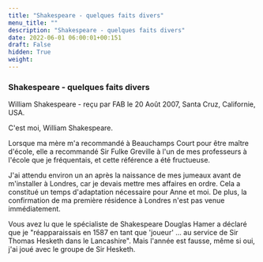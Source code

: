 ```yaml
---
title: "Shakespeare - quelques faits divers"
menu_title: ""
description: "Shakespeare - quelques faits divers"
date: 2022-06-01 06:00:01+00:151
draft: False
hidden: True
weight:
---
```

### Shakespeare - quelques faits divers

William Shakespeare - reçu par FAB le 20 Août 2007, Santa Cruz, Californie, USA.

C'est moi, William Shakespeare.

Lorsque ma mère m'a recommandé à Beauchamps Court pour être maître d'école, elle a recommandé Sir Fulke Greville à l'un de mes professeurs à l'école que je fréquentais, et cette référence a été fructueuse.

J'ai attendu environ un an après la naissance de mes jumeaux avant de m'installer à Londres, car je devais mettre mes affaires en ordre. Cela a constitué un temps d'adaptation nécessaire pour Anne et moi. De plus, la confirmation de ma première résidence à Londres n'est pas venue immédiatement.

Vous avez lu que le spécialiste de Shakespeare Douglas Hamer a déclaré que je "réapparaissais en 1587 en tant que 'joueur' ... au service de Sir Thomas Hesketh dans le Lancashire". Mais l'année est fausse, même si oui, j'ai joué avec le groupe de Sir Hesketh.
